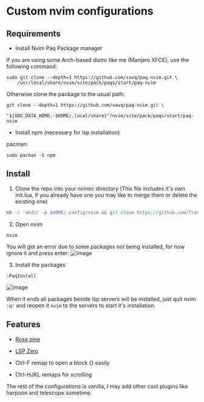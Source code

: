 # Custom nvim configurations

## Requirements

* Install Nvim Paq Package manager

If you are using some Arch-based distro like me (Manjaro XFCE), use the following command:

```
sudo git clone --depth=1 https://github.com/savq/paq-nvim.git \
    /usr/local/share/nvim/site/pack/paqs/start/paq-nvim
```

Otherwise clone the package to the usual path:

```
git clone --depth=1 https://github.com/savq/paq-nvim.git \
    "${XDG_DATA_HOME:-$HOME/.local/share}"/nvim/site/pack/paqs/start/paq-nvim
```
  
* Install npm (necessary for lsp installation)

pacman:
```
sudo pacman -S npm
```

## Install

1. Clone the repo into your nvimrc directory (This file includes it's own init.lua, if you already have one you may like to merge them or delete the existing one)
```bash
sh -c 'mkdir -p $HOME/.config/nvim && git clone https://github.com/franyol/Nvim-Configs.git $HOME/.config/nvim'
```
2. Open nvim
```
nvim
```
You will get an error due to some packages not being installed, for now ignore it and press enter:
![image](https://github.com/franyol/Nvim-Configs/assets/94434464/4ae25018-5f2a-499b-9963-d812d0577092)

3. Install the packages
```
:PaqInstall
```
![image](https://github.com/franyol/Nvim-Configs/assets/94434464/1ef93b8b-afab-475f-afd3-3f44fc506cf2)

When it ends all packages beside lsp servers will be installed, just quit nvim `:q!` and reopen it `nvim` to the servers to start it's installation.
 
## Features

* [Rose pine](https://github.com/rose-pine/neovim)

* [LSP Zero](https://github.com/VonHeikemen/lsp-zero.nvim)

* Ctrl-F remap to open a block {} easily
* Ctrl-HJKL remaps for scrolling

The rest of the configurations is vanilla, I may add other cool plugins like harpoon and telescope sometime.
